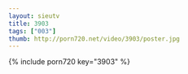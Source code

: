 ```yaml
--- 
layout: sieutv
title: 3903
tags: ["003"]
thumb: http://porn720.net/video/3903/poster.jpg
---
```

{% include porn720 key="3903" %} 
